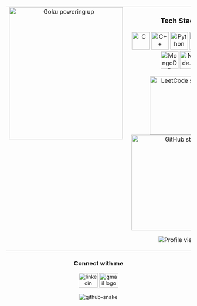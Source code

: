 <!-- ====== Two-column layout: Goku | Main Content (no visible borders) ====== -->
<table align="center" border="0" cellpadding="0" cellspacing="0">
  <tr>
    <!-- ——— Left column : Goku GIF ——— -->
    <td align="center" valign="top" style="padding-right:16px;">
      <img src="https://media2.giphy.com/media/v1.Y2lkPTc5MGI3NjExZzl3bHYyMXVteTdzZjZpMzE3aWJmMGx6cmdwY2gzNHdjZ3hzcHFzZiZlcD12MV9pbnRlcm5hbF9naWZfYnlfaWQmY3Q9Zw/RhPlRgkE8mvE4/giphy.gif"
           alt="Goku powering up" width="310" height="360">
    </td>
    <!-- ——— Right column : Tech Stack → viewer counter ——— -->
    <td align="center" valign="top">
      <!-- ====== Tech Stack ====== -->
      <h3>Tech&nbsp;Stack</h3>
      <p>
        <img src="https://cdn.jsdelivr.net/gh/devicons/devicon/icons/c/c-original.svg" height="48" alt="C" />
        <img src="https://cdn.jsdelivr.net/gh/devicons/devicon/icons/cplusplus/cplusplus-original.svg" height="48" alt="C++" />
        <img src="https://cdn.jsdelivr.net/gh/devicons/devicon/icons/python/python-original.svg" height="48" alt="Python" />
        <img src="https://cdn.jsdelivr.net/gh/devicons/devicon/icons/html5/html5-original.svg" height="48" alt="HTML5" />
        <img src="https://cdn.jsdelivr.net/gh/devicons/devicon/icons/postgresql/postgresql-original.svg" height="48" alt="PostgreSQL" />
        <img src="https://cdn.jsdelivr.net/gh/devicons/devicon/icons/mongodb/mongodb-original.svg" height="48" alt="MongoDB" />
        <img src="https://cdn.jsdelivr.net/gh/devicons/devicon/icons/nodejs/nodejs-original.svg" height="48" alt="Node.js" />
      </p>
      <!-- ====== Stats & LeetCode Row (just two inline images) ====== -->
      <p>
        <img src="https://leetcard.jacoblin.cool/msokhi99?ext=activity&height=500&theme=nord&font=cascadia_mono"
             alt="LeetCode stats" width="160">
        <img src="https://github-readme-stats.vercel.app/api?username=msokhi99&hide_title=false&hide_rank=true&show_icons=true&include_all_commits=true&count_private=true&disable_animations=false&theme=synthwave&locale=en&hide_border=true&order=1"
             alt="GitHub stats" width="260">
      </p>
      <!-- ====== Viewer Counter ====== -->
      <p>
        <img src="https://profile-counter.glitch.me/msokhi99/count.svg?" alt="Profile views">
      </p>
    </td>
  </tr>
</table>

<!-- ====== Social Links ====== -->
<h3 align="center">Connect&nbsp;with&nbsp;me</h3>
<p align="center">
<a href="https://www.linkedin.com/in/msokhii" target="_blank">
 <img src="https://raw.githubusercontent.com/maurodesouza/profile-readme-generator/master/src/assets/icons/social/linkedin/default.svg" width="52" height="40" alt="linkedin logo"  />
</a>
<a href="mailto:msokhi99@gmail.com" target="_blank">
  <img src="https://raw.githubusercontent.com/maurodesouza/profile-readme-generator/master/src/assets/icons/social/gmail/default.svg" width="52" height="40" alt="gmail logo"  />
</a>
</p>

<!-- ====== Snake Animation ====== -->
<p align="center">
  <picture>
    <source media="(prefers-color-scheme: dark)"
            srcset="https://raw.githubusercontent.com/tobiasmeyhoefer/tobiasmeyhoefer/output/github-snake-dark.svg">
    <source media="(prefers-color-scheme: light)"
            srcset="https://raw.githubusercontent.com/tobiasmeyhoefer/tobiasmeyhoefer/output/github-snake.svg">
    <img alt="github-snake"
         src="https://raw.githubusercontent.com/tobiasmeyhoefer/tobiasmeyhoefer/output/github-snake.svg">
  </picture>
</p>


